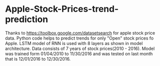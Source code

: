 # Apple-Stock-Prices-trend-prediction

Thanks to https://toolbox.google.com/datasetsearch for apple stock price data.
Python code helps to predict trends for only "Open" stock prices fo Apple.
LSTM model of RNN is used with 8 layers as shown in model architecture.
Data consists of 7 years of stock prices(2010 - 2016). 
Model was trained form 01/04/2010 to 11/30/2016 and was tested on last month that is 12/01/2016 to 12/30/2016.
